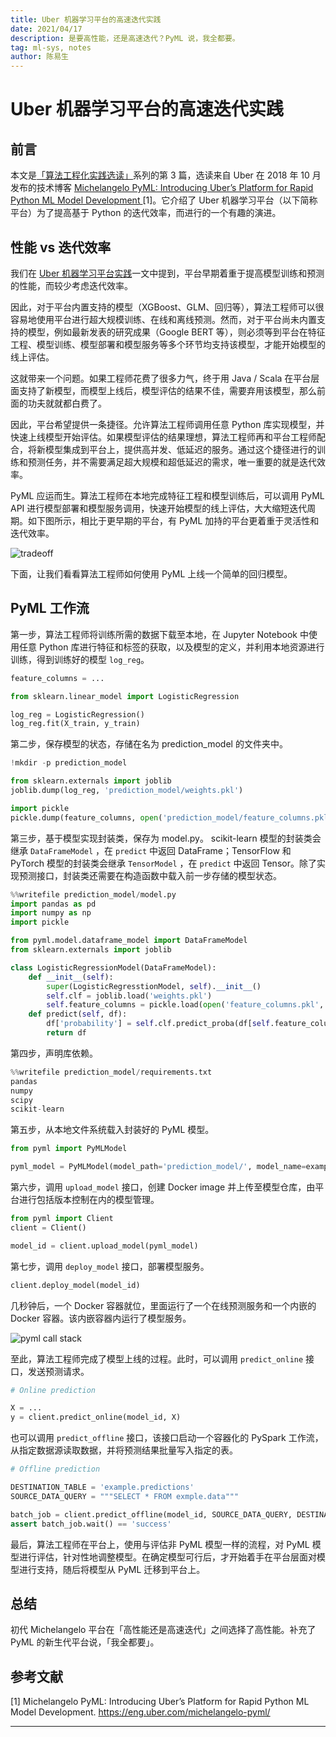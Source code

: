 ```yaml
---
title: Uber 机器学习平台的高速迭代实践
date: 2021/04/17
description: 是要高性能，还是高速迭代？PyML 说，我全都要。
tag: ml-sys, notes
author: 陈易生
---
```


# Uber 机器学习平台的高速迭代实践

## 前言

本文是[「算法工程化实践选读」](/posts/mlsys-we-love)系列的第 3 篇，选读来自 Uber 在 2018 年 10 月发布的技术博客 [Michelangelo PyML: Introducing Uber’s Platform for Rapid Python ML Model Development
](https://eng.uber.com/michelangelo-pyml/) [1]。它介绍了 Uber 机器学习平台（以下简称平台）为了提高基于 Python 的迭代效率，而进行的一个有趣的演进。

## 性能 vs 迭代效率

我们在 [Uber 机器学习平台实践](/posts/uber-michelangelo-overview)一文中提到，平台早期着重于提高模型训练和预测的性能，而较少考虑迭代效率。

因此，对于平台内置支持的模型（XGBoost、GLM、回归等），算法工程师可以很容易地使用平台进行超大规模训练、在线和离线预测。然而，对于平台尚未内置支持的模型，例如最新发表的研究成果（Google BERT 等），则必须等到平台在特征工程、模型训练、模型部署和模型服务等多个环节均支持该模型，才能开始模型的线上评估。

这就带来一个问题。如果工程师花费了很多力气，终于用 Java / Scala 在平台层面支持了新模型，而模型上线后，模型评估的结果不佳，需要弃用该模型，那么前面的功夫就就都白费了。

因此，平台希望提供一条捷径。允许算法工程师调用任意 Python 库实现模型，并快速上线模型开始评估。如果模型评估的结果理想，算法工程师再和平台工程师配合，将新模型集成到平台上，提供高并发、低延迟的服务。通过这个捷径进行的训练和预测任务，并不需要满足超大规模和超低延迟的需求，唯一重要的就是迭代效率。

PyML 应运而生。算法工程师在本地完成特征工程和模型训练后，可以调用 PyML API 进行模型部署和模型服务调用，快速开始模型的线上评估，大大缩短迭代周期。如下图所示，相比于更早期的平台，有 PyML 加持的平台更着重于灵活性和迭代效率。

![tradeoff](/images/uber-michelangelo-pyml/tradeoff.png)

下面，让我们看看算法工程师如何使用 PyML 上线一个简单的回归模型。

## PyML 工作流

第一步，算法工程师将训练所需的数据下载至本地，在 Jupyter Notebook 中使用任意 Python 库进行特征和标签的获取，以及模型的定义，并利用本地资源进行训练，得到训练好的模型 `log_reg`。

```python
feature_columns = ...

from sklearn.linear_model import LogisticRegression

log_reg = LogisticRegression()
log_reg.fit(X_train, y_train)
```

第二步，保存模型的状态，存储在名为 prediction_model 的文件夹中。

```python
!mkdir -p prediction_model

from sklearn.externals import joblib
joblib.dump(log_reg, 'prediction_model/weights.pkl')

import pickle
pickle.dump(feature_columns, open('prediction_model/feature_columns.pkl', 'wb'))
```

第三步，基于模型实现封装类，保存为 model.py。 scikit-learn 模型的封装类会继承 `DataFrameModel` ，在 `predict` 中返回 DataFrame；TensorFlow 和 PyTorch 模型的封装类会继承 `TensorModel` ，在 `predict` 中返回 Tensor。除了实现预测接口，封装类还需要在构造函数中载入前一步存储的模型状态。

```python
%%writefile prediction_model/model.py
import pandas as pd
import numpy as np
import pickle

from pyml.model.dataframe_model import DataFrameModel
from sklearn.externals import joblib

class LogisticRegressionModel(DataFrameModel):
    def __init__(self):
        super(LogisticRegresstionModel, self).__init__()
        self.clf = joblib.load('weights.pkl')
        self.feature_columns = pickle.load(open('feature_columns.pkl', 'rb'))
    def predict(self, df):
        df['probability'] = self.clf.predict_proba(df[self.feature_columns])[:,0]
        return df
```

第四步，声明库依赖。

```python
%%writefile prediction_model/requirements.txt
pandas
numpy
scipy
scikit-learn
```

第五步，从本地文件系统载入封装好的 PyML 模型。

```python
from pyml import PyMLModel

pyml_model = PyMLModel(model_path='prediction_model/', model_name=example_prediction_model)
```

第六步，调用 `upload_model` 接口，创建 Docker image 并上传至模型仓库，由平台进行包括版本控制在内的模型管理。

```python
from pyml import Client
client = Client()

model_id = client.upload_model(pyml_model)
```

第七步，调用 `deploy_model` 接口，部署模型服务。

```python
client.deploy_model(model_id)
```

几秒钟后，一个 Docker 容器就位，里面运行了一个在线预测服务和一个内嵌的 Docker 容器。该内嵌容器内运行了模型服务。

![pyml call stack](/images/uber-michelangelo-pyml/pyml-call-stack.png)

至此，算法工程师完成了模型上线的过程。此时，可以调用 `predict_online` 接口，发送预测请求。

```python
# Online prediction

X = ...
y = client.predict_online(model_id, X)
```

也可以调用 `predict_offline` 接口，该接口启动一个容器化的 PySpark 工作流，从指定数据源读取数据，并将预测结果批量写入指定的表。

```python
# Offline prediction

DESTINATION_TABLE = 'example.predictions'
SOURCE_DATA_QUERY = """SELECT * FROM exmple.data"""

batch_job = client.predict_offline(model_id, SOURCE_DATA_QUERY, DESTINATION_TABLE)
assert batch_job.wait() == 'success'
```

最后，算法工程师在平台上，使用与评估非 PyML 模型一样的流程，对 PyML 模型进行评估，针对性地调整模型。在确定模型可行后，才开始着手在平台层面对模型进行支持，随后将模型从 PyML 迁移到平台上。

## 总结

初代 Michelangelo 平台在「高性能还是高速迭代」之间选择了高性能。补充了 PyML 的新生代平台说，「我全都要」。

## 参考文献

[1] Michelangelo PyML: Introducing Uber’s Platform for Rapid Python ML Model Development. https://eng.uber.com/michelangelo-pyml/

---
